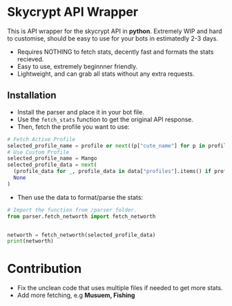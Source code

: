# Skycrypt API Wrapper 
This is API wrapper for the skycrypt API in **python**.
Extremely WIP and hard to customise, should be easy to use for your bots in estimatedly 2-3 days.
- Requires NOTHING to fetch stats, decently fast and formats the stats recieved.
- Easy to use, extremely beginnner friendly.
- Lightweight, and can grab all stats without any extra requests.

## Installation
- Install the parser and place it in your bot file.
- Use the `fetch_stats` function to get the original API response.
- Then, fetch the profile you want to use:
```py
# Fetch Active Profile
selected_profile_name = profile or next((p["cute_name"] for p in profiles if p["is_active"]), None)
# Use Custom Profile
selected_profile_name = Mango
selected_profile_data = next(
  (profile_data for _, profile_data in data["profiles"].items() if profile_data["cute_name"] == selected_profile_name),
  None
)
```
- Then use the data to format/parse the stats:
```py
# Import the function from /parser folder.
from parser.fetch_networth import fetch_networth


networth = fetch_networth(selected_profile_data)
print(networth)
```
# Contribution
- Fix the unclean code that uses multiple files if needed to get more stats.
- Add more fetching, e.g **Musuem, Fishing**

